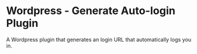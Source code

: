# Wordpress - Generate Auto-login Plugin
A Wordpress plugin that generates an login URL that automatically logs you in.
